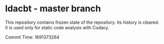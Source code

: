 # ldacbt - master branch

This repository contains frozen state of the repository.
Its history is cleared. It is used only for static code
analysis with Codacy.

Commit Time: 1691373264